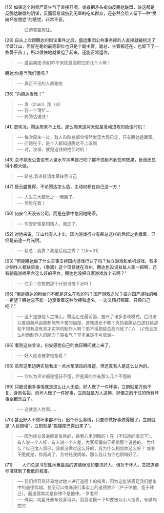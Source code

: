 
[15] 如果这个时候严奇生气了直接开喷，或者把矛头指向反腾达联盟，说这都是反腾达联盟的阴谋，反而容易误伤到无辜的吃瓜群众，还必然会给人留下一种“受破坏妄想症”的感觉，非常不妥。
>--- 受迫害妄想狂。<br>

[28] 自从上次跟腾达的舆论事件之后，盛运集团公共事务部的人直接就被挖走了半壁江山，但好在跑的最高职位也只是个副主管，副总、主管都还在，也留下了一些骨干员工，所以很快地就重组了起来，还能正常运作。
>--- 盛运集团:你们咋不来挖最高职位那几个人啊！

腾达:你是当我们傻吗？<br>
>--- 真正干活的人都跑啦<br>

[36] “向腾达发难！”
>--- 发（zhao）难（si）<br>
>--- 我一个滑铲....<br>
>--- 向腾达送钱！<br>

[41] 更何况，腾达周末不上班，那么周末这两天就是发动进攻的绝佳时机！
>--- 每次周末一过，敌人和赔总都会愕然发现大局已定，只有腾达是赢家。<br>
>--- 问题在于，是个人都知道腾达不上班啊<br>
>--- 对，没错，就是送钱的绝佳时机！<br>

[46] 总不能发公告说有人请水军抹黑自己吧？那不仅起不到任何效果，反而还显得小题大做。
>--- 裴总:我直接请水军抹黑自己<br>

[47] 聂云盛觉得，不论腾达怎么选，主动权都在自己这一方！
>--- 人生三大错觉之一:我赢了。<br>
>--- 优势在我！<br>

[50] 何安今天没去公司，而是在家中悠闲地喝茶。
>--- 何安好像是知情人，我忘了。<br>

[52] 对他来说，江山代有人才出，国内游戏行业有裴总这样的后起之秀撑着，已经是前途一片光明。
>--- 裴总：我靠？我是后起之秀？？[fn=31]<br>

[63] “但是腾达做了什么实事支持国内游戏行业了吗？独立游戏和单机游戏，有多少制作人都缺资金，《黍离》这个项目就在京州，腾达也没说拉扯人家一把啊，还有朝露游戏平台这么好的平台，腾达也没把自家游戏放上去啊？”
>--- 住手！你想把那个计划也拖下水吗！<br>

[65] “但是腾达的粉丝们不都是这么在吹的吗？国产游戏之光？振兴国产游戏的唯一希望？腾达总不能一边享受着这种吹捧和虚名，一边又精打细算、只顾自己吧？”
>--- 这不是慷他人之慨么，腾达走在最前面，振兴了诸多游戏模式，后继者只要照葫芦画瓢都能有不错的回报，这难道还不够？真指着腾达白送钱给那些不知有没有真才实学的制作人啊？那不得把裴总高兴死了(´△｀)♪而且怎么判断制作人的能力？靠名气？举孝廉是不可取滴~<br>

[66] 看到这些言论，何安感觉自己的血压瞬间就上来了。
>--- 好人就该被拿枪指着？<br>

[68] 虽然这里边确实能看出一点水军活动的痕迹，但还真有人是这么认为的。
>--- 你以为评论都是懂装不懂，但是真的会有那么几个不懂的<br>

[69] 只能说很多事情就是这么让人无语，好人做了一件坏事，立刻就是万劫不复、身败名裂，而坏人做了一件好事，立刻就是万人追捧，好像之前干过的所有坏事全都洗白了。
>--- 这就是人性啊……<br>

[70] 甚至好人不做坏事都不行，出个什么事情，只要你做好事做得慢了，立刻就是“人设崩塌”，立刻就是“狐狸尾巴露出来了”。
>--- 因为民众普遍都是盲目的，甚至心里阴暗的！在（不知道的情况下），有人说一个人好，有人说一个人差，大家都偏向于相信那个说差的。
为什么？以己度人而已，我都没做过这么好的，我为什么相信你这么好？
或者干脆就是，你高尚了，会衬托我阴暗，那么我认为你也阴暗好了。<br>

[71] 　　人们总是习惯性地用最高的道德标准却要求好人，但对于坏人，又把道德标准降到了极低的程度。
>--- 我们很容易轻易地对他人进行道德上的指责，因为这能够满足我们想象中的道德优越，甚至可以掩饰我们事实上的道德败坏（严于律他，宽于律己）。而道德其实是自律不是他律。-罗老师<br>
>--- 确实，明星开豪车炫富可以，而袁老摸一下却要被众小人指责，有够病态的<br>
